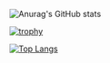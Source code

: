 ![Anurag's GitHub stats](https://github-readme-stats.vercel.app/api?username=emad555&show_icons=true&theme=radical)

<!-- ![](https://komarev.com/ghpvc/?username=emad555&color=green) -->

[![trophy](https://github-profile-trophy.vercel.app/?username=ryo-ma&theme=onedark)](https://github.com/ryo-ma/github-profile-trophy)

[![Top Langs](https://github-readme-stats.vercel.app/api/top-langs/?username=emad555&hide_progress=true)](https://github.com/anuraghazra/github-readme-stats)


